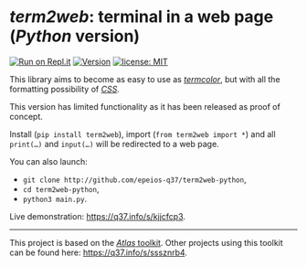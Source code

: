 # *term2web*: terminal in a web page (*Python* version)

[![Run on Repl.it](https://repl.it/badge/github/epeios-q37/tortoise-python)](https://q37.info/s/kjjcfcp3) [![Version](https://img.shields.io/pypi/v/term2web?color=90b4ed&label=PyPi)](https://q37.info/s/c7pnhdm7) <!--[![Stars](https://img.shields.io/github/stars/epeios-q37/term2web-python.svg?style=social)](https://github.com/epeios-q37/term2web-python)-->[![license: MIT](https://img.shields.io/github/license/epeios-q37/term2web-python)](https://github.com/epeios-q37/term2web-python/blob/master/LICENSE)

This library aims to become as easy to use as [*termcolor*](https://pypi.org/project/termcolor/), but with all the formatting possibility of [*CSS*](https://en.wikipedia.org/wiki/Cascading_Style_Sheets).

This version has limited functionality as it has been released as proof of concept.

Install (`pip install term2web`), import (`from term2web import *`) and all `print(…)` and `input(…)` will be redirected to a web page.

You can also launch:
- `git clone http://github.com/epeios-q37/term2web-python`,
- `cd term2web-python`,
- `python3 main.py`.

Live demonstration: https://q37.info/s/kjjcfcp3.

---

This project is based on the [*Atlas* toolkit](https://atlastk.org). Other projects using this toolkit can be found here: <https://q37.info/s/sssznrb4>.
